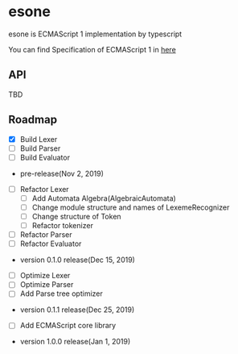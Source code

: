 # esone

esone is ECMAScript 1 implementation by typescript

You can find Specification of ECMAScript 1 in [here](https://www.ecma-international.org/publications/files/ECMA-ST-ARCH/ECMA-262,%201st%20edition,%20June%201997.pdf)

## API

TBD

## Roadmap

- [x] Build Lexer
- [ ] Build Parser
- [ ] Build Evaluator
- pre-release(Nov 2, 2019)
- [ ] Refactor Lexer
  - [ ] Add Automata Algebra(AlgebraicAutomata)
  - [ ] Change module structure and names of LexemeRecognizer
  - [ ] Change structure of Token
  - [ ] Refactor tokenizer
- [ ] Refactor Parser
- [ ] Refactor Evaluator
- version 0.1.0 release(Dec 15, 2019)
- [ ] Optimize Lexer
- [ ] Optimize Parser
- [ ] Add Parse tree optimizer
- version 0.1.1 release(Dec 25, 2019)
- [ ] Add ECMAScript core library
- version 1.0.0 release(Jan 1, 2019)
